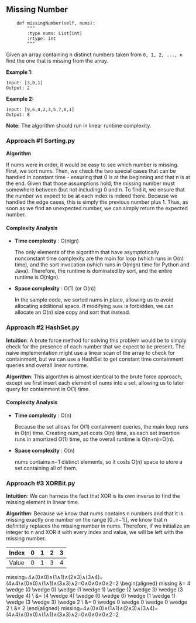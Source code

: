 ## Missing Number

```{python}
    def missingNumber(self, nums):
        """
        :type nums: List[int]
        :rtype: int
        """
```

Given an array containing n distinct numbers taken from ```0, 1, 2, ..., n``` find the one that is missing from the array.

**Example 1:**
```
Input: [3,0,1]
Output: 2
```
**Example 2:**
```
Input: [9,6,4,2,3,5,7,0,1]
Output: 8
```
**Note:** The algorithm should run in linear runtime complexity.

### Approach #1 Sorting.py

**Algorithm**

If nums were in order, it would be easy to see which number is missing. First, we sort nums. Then, we check the two special cases that can be handled in constant time - ensuring that 0 is at the beginning and that n is at the end. Given that those assumptions hold, the missing number must somewhere between (but not including) 0 and n. To find it, we ensure that the number we expect to be at each index is indeed there. Because we handled the edge cases, this is simply the previous number plus 1. Thus, as soon as we find an unexpected number, we can simply return the expected number.

#### Complexity Analysis

* **Time complexity** : O(nlgn)

    The only elements of the algorithm that have asymptotically nonconstant time complexity are the main for loop (which runs in O(n) time), and the sort invocation (which runs in O(nlgn) time for Python and Java). Therefore, the runtime is dominated by sort, and the entire runtime is O(nlgn).

* **Space complexity** : O(1) (or O(n))

    In the sample code, we sorted nums in place, allowing us to avoid allocating additional space. If modifying ```nums``` is forbidden, we can allocate an O(n) size copy and sort that instead.
     
### Approach #2 HashSet.py

**Intuition**: A brute force method for solving this problem would be to simply check for the presence of each number that we expect to be present. The naive implementation might use a linear scan of the array to check for containment, but we can use a HashSet to get constant time containment queries and overall linear runtime.

**Algorithm**: This algorithm is almost identical to the brute force approach, except we first insert each element of nums into a set, allowing us to later query for containment in O(1) time.    

#### Complexity Analysis

* **Time complexity** : O(n)

    Because the set allows for O(1) containment queries, the main loop runs in O(n) time. Creating num_set costs O(n) time, as each set insertion runs in amortized O(1) time, so the overall runtime is O(n+n)=O(n).
    
* **Space complexity** : O(n)

    nums contains n−1 distinct elements, so it costs O(n) space to store a set containing all of them.
    
### Approach #3 XORBit.py

**Intuition**: We can harness the fact that XOR is its own inverse to find the missing element in linear time.

**Algorithm**: Because we know that nums contains n numbers and that it is missing exactly one number on the range [0..n−1][, we know that n definitely replaces the missing number in nums. Therefore, if we initialize an integer to n and XOR it with every index and value, we will be left with the missing number. 

|Index|   0|   1|   2|   3|
|---|---|---|---|---|
|Value|   0|   1|   3|   4|

missing=4∧(0∧0)∧(1∧1)∧(2∧3)∧(3∧4)=(4∧4)∧(0∧0)∧(1∧1)∧(3∧3)∧2=0∧0∧0∧0∧2=2 \begin{aligned} missing &= 4 \wedge (0 \wedge 0) \wedge (1 \wedge 1) \wedge (2 \wedge 3) \wedge (3 \wedge 4) \\ &= (4 \wedge 4) \wedge (0 \wedge 0) \wedge (1 \wedge 1) \wedge (3 \wedge 3) \wedge 2 \\ &= 0 \wedge 0 \wedge 0 \wedge 0 \wedge 2 \\ &= 2 \end{aligned} missing​=4∧(0∧0)∧(1∧1)∧(2∧3)∧(3∧4)=(4∧4)∧(0∧0)∧(1∧1)∧(3∧3)∧2=0∧0∧0∧0∧2=2​

